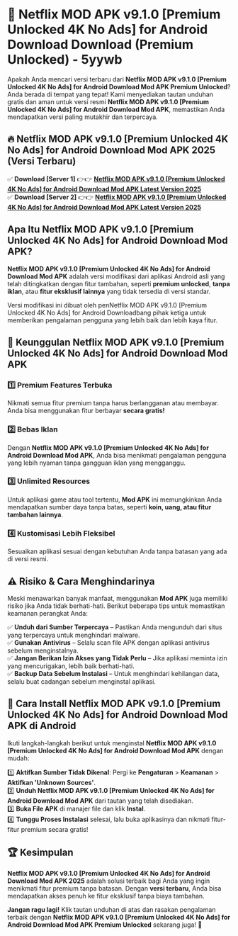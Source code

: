 # 🎯 Netflix MOD APK v9.1.0 [Premium Unlocked 4K No Ads] for Android Download  Download (Premium Unlocked) -  5yywb

Apakah Anda mencari versi terbaru dari **Netflix MOD APK v9.1.0 [Premium Unlocked 4K No Ads] for Android Download Mod APK Premium Unlocked**? Anda berada di tempat yang tepat! Kami menyediakan tautan unduhan gratis dan aman untuk versi resmi **Netflix MOD APK v9.1.0 [Premium Unlocked 4K No Ads] for Android Download Mod APK**, memastikan Anda mendapatkan versi paling mutakhir dan terpercaya.

## 🔥 Netflix MOD APK v9.1.0 [Premium Unlocked 4K No Ads] for Android Download Mod APK 2025 (Versi Terbaru)

✅ **Download [Server 1]** 👉👉 [**Netflix MOD APK v9.1.0 [Premium Unlocked 4K No Ads] for Android Download Mod APK Latest Version 2025**](https://momento.my/?title=Netflix_MOD_APK_v9.1.0_[Premium_Unlocked_4K_No_Ads]_for_Android_Download)  
✅ **Download [Server 2]** 👉👉 [**Netflix MOD APK v9.1.0 [Premium Unlocked 4K No Ads] for Android Download Mod APK Latest Version 2025**](https://momento.my/?title=Netflix_MOD_APK_v9.1.0_[Premium_Unlocked_4K_No_Ads]_for_Android_Download)  

## Apa Itu Netflix MOD APK v9.1.0 [Premium Unlocked 4K No Ads] for Android Download Mod APK?

**Netflix MOD APK v9.1.0 [Premium Unlocked 4K No Ads] for Android Download Mod APK** adalah versi modifikasi dari aplikasi Android asli yang telah ditingkatkan dengan fitur tambahan, seperti **premium unlocked**, **tanpa iklan**, atau **fitur eksklusif lainnya** yang tidak tersedia di versi standar.

Versi modifikasi ini dibuat oleh penNetflix MOD APK v9.1.0 [Premium Unlocked 4K No Ads] for Android Downloadbang pihak ketiga untuk memberikan pengalaman pengguna yang lebih baik dan lebih kaya fitur.

## 🎯 Keunggulan Netflix MOD APK v9.1.0 [Premium Unlocked 4K No Ads] for Android Download Mod APK

### 1️⃣ Premium Features Terbuka
Nikmati semua fitur premium tanpa harus berlangganan atau membayar. Anda bisa menggunakan fitur berbayar **secara gratis!**

### 2️⃣ Bebas Iklan
Dengan **Netflix MOD APK v9.1.0 [Premium Unlocked 4K No Ads] for Android Download Mod APK**, Anda bisa menikmati pengalaman pengguna yang lebih nyaman tanpa gangguan iklan yang mengganggu.

### 3️⃣ Unlimited Resources
Untuk aplikasi game atau tool tertentu, **Mod APK** ini memungkinkan Anda mendapatkan sumber daya tanpa batas, seperti **koin, uang, atau fitur tambahan lainnya**.

### 4️⃣ Kustomisasi Lebih Fleksibel
Sesuaikan aplikasi sesuai dengan kebutuhan Anda tanpa batasan yang ada di versi resmi.

## ⚠️ Risiko & Cara Menghindarinya

Meski menawarkan banyak manfaat, menggunakan **Mod APK** juga memiliki risiko jika Anda tidak berhati-hati. Berikut beberapa tips untuk memastikan keamanan perangkat Anda:

✅ **Unduh dari Sumber Terpercaya** – Pastikan Anda mengunduh dari situs yang terpercaya untuk menghindari malware.  
✅ **Gunakan Antivirus** – Selalu scan file APK dengan aplikasi antivirus sebelum menginstalnya.  
✅ **Jangan Berikan Izin Akses yang Tidak Perlu** – Jika aplikasi meminta izin yang mencurigakan, lebih baik berhati-hati.  
✅ **Backup Data Sebelum Instalasi** – Untuk menghindari kehilangan data, selalu buat cadangan sebelum menginstal aplikasi.

## 📌 Cara Install Netflix MOD APK v9.1.0 [Premium Unlocked 4K No Ads] for Android Download Mod APK di Android

Ikuti langkah-langkah berikut untuk menginstal **Netflix MOD APK v9.1.0 [Premium Unlocked 4K No Ads] for Android Download Mod APK** dengan mudah:

1️⃣ **Aktifkan Sumber Tidak Dikenal**: Pergi ke **Pengaturan** > **Keamanan** > **Aktifkan 'Unknown Sources'**.  
2️⃣ **Unduh Netflix MOD APK v9.1.0 [Premium Unlocked 4K No Ads] for Android Download Mod APK** dari tautan yang telah disediakan.  
3️⃣ **Buka File APK** di manajer file dan klik **Instal**.  
4️⃣ **Tunggu Proses Instalasi** selesai, lalu buka aplikasinya dan nikmati fitur-fitur premium secara gratis!

## 🏆 Kesimpulan

**Netflix MOD APK v9.1.0 [Premium Unlocked 4K No Ads] for Android Download Mod APK 2025** adalah solusi terbaik bagi Anda yang ingin menikmati fitur premium tanpa batasan. Dengan **versi terbaru**, Anda bisa mendapatkan akses penuh ke fitur eksklusif tanpa biaya tambahan.

**Jangan ragu lagi!** Klik tautan unduhan di atas dan rasakan pengalaman terbaik dengan **Netflix MOD APK v9.1.0 [Premium Unlocked 4K No Ads] for Android Download Mod APK Premium Unlocked** sekarang juga! 🚀
